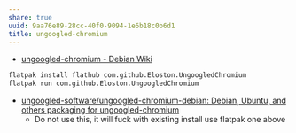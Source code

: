 ```yaml
---
share: true
uuid: 9aa76e89-28cc-40f0-9094-1e6b18c0b6d1
title: ungoogled-chromium
---
```

* [ungoogled-chromium - Debian Wiki](https://wiki.debian.org/ungoogled-chromium)

``` bash
flatpak install flathub com.github.Eloston.UngoogledChromium
flatpak run com.github.Eloston.UngoogledChromium
```

* [ungoogled-software/ungoogled-chromium-debian: Debian, Ubuntu, and others packaging for ungoogled-chromium](https://github.com/ungoogled-software/ungoogled-chromium-debian)
  * Do not use this, it will fuck with existing install use flatpak one above